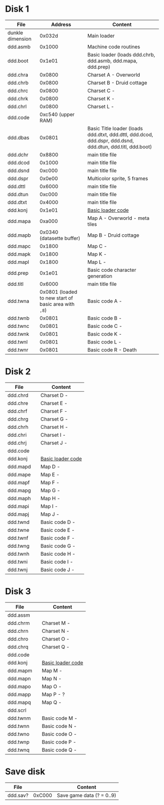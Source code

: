 # Disk 1

File    |Address| Content
--------|-------|----
dunkle dimension|0x032d | Main loader
ddd.asmb| 0x1000| Machine code routines
ddd.boot| 0x1e01| Basic loader (loads ddd.chrb, ddd.asmb, ddd.mapa, ddd.prep)
ddd.chra| 0x0800| Charset A - Overworld
ddd.chrb| 0x0800| Charset B - Druid cottage
ddd.chrc| 0x0800| Charset C -
ddd.chrk| 0x0800| Charset K -
ddd.chrl| 0x0800| Charset L -
ddd.code| 0xc540 (upper RAM)|
ddd.dbas| 0x0801| Basic Title loader (loads ddd.dtxt, ddd.dttl, ddd.dcod, ddd.dspr, ddd.dsnd, ddd.dtun, ddd.titl, ddd.boot)
ddd.dchr| 0x8800| main title file
ddd.dcod| 0x1000| main title file
ddd.dsnd| 0xc000| main title file
ddd.dspr| 0x0e00| Multicolor sprite, 5 frames
ddd.dttl| 0x6000| main title file
ddd.dtun| 0xc000| main title file
ddd.dtxt| 0x4000| main title file
ddd.konj| 0x1e01| [Basic loader code](AREAS.md)
ddd.mapa| 0xa000| Map A - Overworld - meta tiles
ddd.mapb| 0x0340 (datasette buffer) | Map B - Druid cottage
ddd.mapc| 0x1800| Map C -
ddd.mapk| 0x1800| Map K -
ddd.mapl| 0x1800| Map L -
ddd.prep| 0x1e01| Basic code character generation
ddd.titl| 0x6000| main title file
ddd.twna| 0x0801 (loaded to new start of basic area with `,8`)| Basic code A -
ddd.twnb| 0x0801| Basic code B -
ddd.twnc| 0x0801| Basic code C -
ddd.twnk| 0x0801| Basic code K -
ddd.twnl| 0x0801| Basic code L -
ddd.twnr| 0x0801| Basic code R - Death

# Disk 2

File    |       | Content
--------|-------|----
ddd.chrd|       | Charset D -
ddd.chre|       | Charset E -
ddd.chrf|       | Charset F -
ddd.chrg|       | Charset G -
ddd.chrh|       | Charset H -
ddd.chri|       | Charset I -
ddd.chrj|       | Charset J -
ddd.code|
ddd.konj|       | [Basic loader code](AREAS.md)
ddd.mapd|       | Map D -
ddd.mape|       | Map E -
ddd.mapf|       | Map F -
ddd.mapg|       | Map G -
ddd.maph|       | Map H -
ddd.mapi|       | Map I -
ddd.mapj|       | Map J -
ddd.twnd|       | Basic code D -
ddd.twne|       | Basic code E -
ddd.twnf|       | Basic code F -
ddd.twng|       | Basic code G -
ddd.twnh|       | Basic code H -
ddd.twni|       | Basic code I -
ddd.twnj|       | Basic code J -

# Disk 3

File    |       | Content
--------|-------|----
ddd.assm|
ddd.chrm|       | Charset M -
ddd.chrn|       | Charset N -
ddd.chro|       | Charset O -
ddd.chrq|       | Charset Q -
ddd.code|
ddd.konj|       | [Basic loader code](AREAS.md)
ddd.mapm|       | Map M -
ddd.mapn|       | Map N -
ddd.mapo|       | Map O -
ddd.mapp|       | Map P - ?
ddd.mapq|       | Map Q -
ddd.scrl|
ddd.twnm|       | Basic code M -
ddd.twnn|       | Basic code N -
ddd.twno|       | Basic code O -
ddd.twnp|       | Basic code P -
ddd.twnq|       | Basic code Q -

# Save disk

File    |       | Content
--------|-------|----
ddd.sav?| 0xC000| Save game data (? = 0..9)
